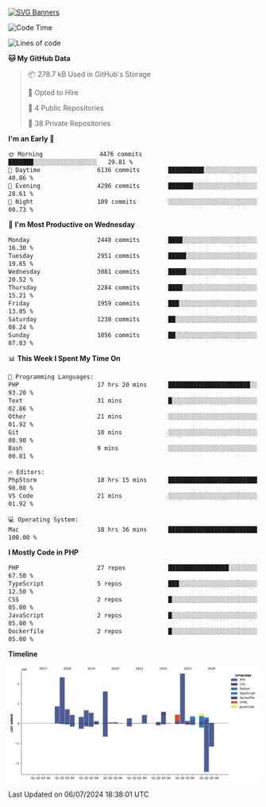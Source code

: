 [![SVG Banners](https://svg-banners.vercel.app/api?type=glitch&text1=Gere_Lajos%F0%9F%92%BB&width=800&height=400)](https://github.com/Akshay090/svg-banners)

<!--START_SECTION:waka-->
![Code Time](http://img.shields.io/badge/Code%20Time-1%2C766%20hrs%2053%20mins-blue)

![Lines of code](https://img.shields.io/badge/From%20Hello%20World%20I%27ve%20Written-13.2%20million%20lines%20of%20code-blue)

**🐱 My GitHub Data** 

> 📦 278.7 kB Used in GitHub's Storage 
 > 
> 💼 Opted to Hire
 > 
> 📜 4 Public Repositories 
 > 
> 🔑 38 Private Repositories 
 > 
**I'm an Early 🐤** 

```text
🌞 Morning                4476 commits        ███████░░░░░░░░░░░░░░░░░░   29.81 % 
🌆 Daytime                6136 commits        ██████████░░░░░░░░░░░░░░░   40.86 % 
🌃 Evening                4296 commits        ███████░░░░░░░░░░░░░░░░░░   28.61 % 
🌙 Night                  109 commits         ░░░░░░░░░░░░░░░░░░░░░░░░░   00.73 % 
```
📅 **I'm Most Productive on Wednesday** 

```text
Monday                   2448 commits        ████░░░░░░░░░░░░░░░░░░░░░   16.30 % 
Tuesday                  2951 commits        █████░░░░░░░░░░░░░░░░░░░░   19.65 % 
Wednesday                3081 commits        █████░░░░░░░░░░░░░░░░░░░░   20.52 % 
Thursday                 2284 commits        ████░░░░░░░░░░░░░░░░░░░░░   15.21 % 
Friday                   1959 commits        ███░░░░░░░░░░░░░░░░░░░░░░   13.05 % 
Saturday                 1238 commits        ██░░░░░░░░░░░░░░░░░░░░░░░   08.24 % 
Sunday                   1056 commits        ██░░░░░░░░░░░░░░░░░░░░░░░   07.03 % 
```


📊 **This Week I Spent My Time On** 

```text
💬 Programming Languages: 
PHP                      17 hrs 20 mins      ███████████████████████░░   93.20 % 
Text                     31 mins             █░░░░░░░░░░░░░░░░░░░░░░░░   02.86 % 
Other                    21 mins             ░░░░░░░░░░░░░░░░░░░░░░░░░   01.92 % 
Git                      10 mins             ░░░░░░░░░░░░░░░░░░░░░░░░░   00.90 % 
Bash                     9 mins              ░░░░░░░░░░░░░░░░░░░░░░░░░   00.81 % 

🔥 Editors: 
PhpStorm                 18 hrs 15 mins      █████████████████████████   98.08 % 
VS Code                  21 mins             ░░░░░░░░░░░░░░░░░░░░░░░░░   01.92 % 

💻 Operating System: 
Mac                      18 hrs 36 mins      █████████████████████████   100.00 % 
```

**I Mostly Code in PHP** 

```text
PHP                      27 repos            █████████████████░░░░░░░░   67.50 % 
TypeScript               5 repos             ███░░░░░░░░░░░░░░░░░░░░░░   12.50 % 
CSS                      2 repos             █░░░░░░░░░░░░░░░░░░░░░░░░   05.00 % 
JavaScript               2 repos             █░░░░░░░░░░░░░░░░░░░░░░░░   05.00 % 
Dockerfile               2 repos             █░░░░░░░░░░░░░░░░░░░░░░░░   05.00 % 
```



**Timeline**

![Lines of Code chart](https://raw.githubusercontent.com/gere-lajos/gere-lajos/main/assets/bar_graph.png)


 Last Updated on 06/07/2024 18:38:01 UTC
<!--END_SECTION:waka-->
